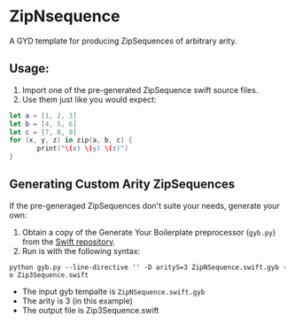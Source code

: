 # ZipNsequence
A GYD template for producing ZipSequences of arbitrary arity.

## Usage:

1. Import one of the pre-generated ZipSequence swift source files.
2. Use them just like you would expect:

 ```Swift
let a = [1, 2, 3]
let b = [4, 5, 6]
let c = [7, 8, 9]
for (x, y, z) in zip(a, b, c) {
        print("\(x) \(y) \(z)")
}
```

## Generating Custom Arity ZipSequences

If the pre-generaged ZipSequences don't suite your needs, generate your own:

1. Obtain a copy of the Generate Your Boilerplate  preprocessor (`gyb.py`) from the [Swift repository](https://github.com/apple/swift/blob/master/utils/gyb.py).
2. Run is with the following syntax:

 `python gyb.py --line-directive '' -D arityS=3 ZipNSequence.swift.gyb -o Zip3Sequence.swift`
  * The input gyb tempalte is `ZipNSequence.swift.gyb`
  * The arity is 3 (in this example)
  * The output file is Zip3Sequence.swift
